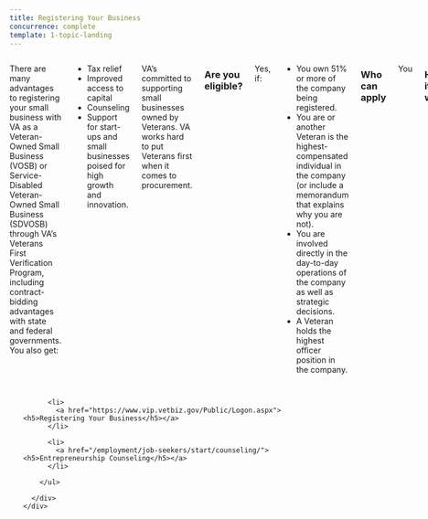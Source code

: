 ```yaml
---
title: Registering Your Business
concurrence: complete
template: 1-topic-landing
---
```


<div class="main" role="main" markdown="0">

<div class="section one" markdown="0">
<div class="primary" markdown="0">
<div class="row" markdown="0">
<div class="small-12 columns usa-content" markdown="1">

There are many advantages to registering your small business with VA as a Veteran-Owned Small Business (VOSB) or Service-Disabled Veteran-Owned Small Business (SDVOSB) through VA’s Veterans First Verification Program, including contract-bidding advantages with state and federal governments. You also get:

- Tax relief 
- Improved access to capital 
- Counseling
- Support for start-ups and small businesses poised for high growth and innovation. 
 
VA’s committed to supporting small businesses owned by Veterans. VA works hard to put Veterans first when it comes to procurement. 

### Are you eligible?
Yes, if:

- You own 51% or more of the company being registered.
- You are or another Veteran is the highest-compensated individual in the company (or include a memorandum that explains why you are not).
- You are involved directly in the day-to-day operations of the company as well as strategic decisions.
- A Veteran holds the highest officer position in the company.

### Who can apply
You

### How it works
[Apply online](https://www.vip.vetbiz.gov/).

### Learn more
Contact a [trained specialist](/_dummy-placeholder.html) who can coach you through the application process.


</div>
</div>
</div>


  <div class="navigation">
    <div class="row">
      <div class="small-12 columns">
        <ul class="small-block-grid-1 medium-block-grid-3 cards small">

          <li>
            <a href="https://www.vip.vetbiz.gov/Public/Logon.aspx"><h5>Registering Your Business</h5></a>
          </li>

          <li>
            <a href="/employment/job-seekers/start/counseling/"><h5>Entrepreneurship Counseling</h5></a>
          </li>  

        </ul>

      </div>
    </div>  
  </div>

</div>

